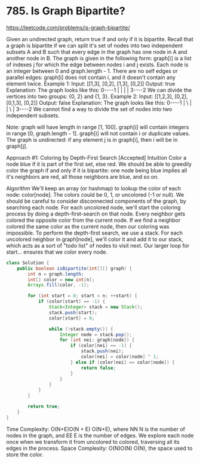 # 785. Is Graph Bipartite?
https://leetcode.com/problems/is-graph-bipartite/

Given an undirected graph, return true if and only if it is bipartite.
Recall that a graph is bipartite if we can split it's set of nodes into two independent subsets A and B such that every edge in the graph has one node in A and another node in B.
The graph is given in the following form: graph[i] is a list of indexes j for which the edge between nodes i and j exists.  Each node is an integer between 0 and graph.length - 1.  There are no self edges or parallel edges: graph[i] does not contain i, and it doesn't contain any element twice.
Example 1:
Input: [[1,3], [0,2], [1,3], [0,2]]
Output: true
Explanation: 
The graph looks like this:
0----1
|    |
|    |
3----2
We can divide the vertices into two groups: {0, 2} and {1, 3}.
Example 2:
Input: [[1,2,3], [0,2], [0,1,3], [0,2]]
Output: false
Explanation: 
The graph looks like this:
0----1
| \  |
|  \ |
3----2
We cannot find a way to divide the set of nodes into two independent subsets.
 
Note:
graph will have length in range [1, 100].
graph[i] will contain integers in range [0, graph.length - 1].
graph[i] will not contain i or duplicate values.
The graph is undirected: if any element j is in graph[i], then i will be in graph[j].


Approach #1: Coloring by Depth-First Search [Accepted]
Intuition
Color a node blue if it is part of the first set, else red. We should be able to greedily color the graph if and only if it is bipartite: one node being blue implies all it's neighbors are red, all those neighbors are blue, and so on.

 

Algorithm
We'll keep an array (or hashmap) to lookup the color of each node: color[node]. The colors could be 0, 1, or uncolored (-1 or null).
We should be careful to consider disconnected components of the graph, by searching each node. For each uncolored node, we'll start the coloring process by doing a depth-first-search on that node. Every neighbor gets colored the opposite color from the current node. If we find a neighbor colored the same color as the current node, then our coloring was impossible.
To perform the depth-first search, we use a stack. For each uncolored neighbor in graph[node], we'll color it and add it to our stack, which acts as a sort of "todo list" of nodes to visit next. Our larger loop for start... ensures that we color every node.

```java
class Solution {
    public boolean isBipartite(int[][] graph) {
        int n = graph.length;
        int[] color = new int[n];
        Arrays.fill(color, -1);

        for (int start = 0; start < n; ++start) {
            if (color[start] == -1) {
                Stack<Integer> stack = new Stack();
                stack.push(start);
                color[start] = 0;

                while (!stack.empty()) {
                    Integer node = stack.pop();
                    for (int nei: graph[node]) {
                        if (color[nei] == -1) {
                            stack.push(nei);
                            color[nei] = color[node] ^ 1;
                        } else if (color[nei] == color[node]) {
                            return false;
                        }
                    }
                }
            }
        }

        return true;
    }
}
```
Time Complexity: 
O(N+E)O(N + E)
O(N+E), where 
NN
N is the number of nodes in the graph, and 
EE
E is the number of edges. We explore each node once when we transform it from uncolored to colored, traversing all its edges in the process.
Space Complexity: 
O(N)O(N)
O(N), the space used to store the color.
